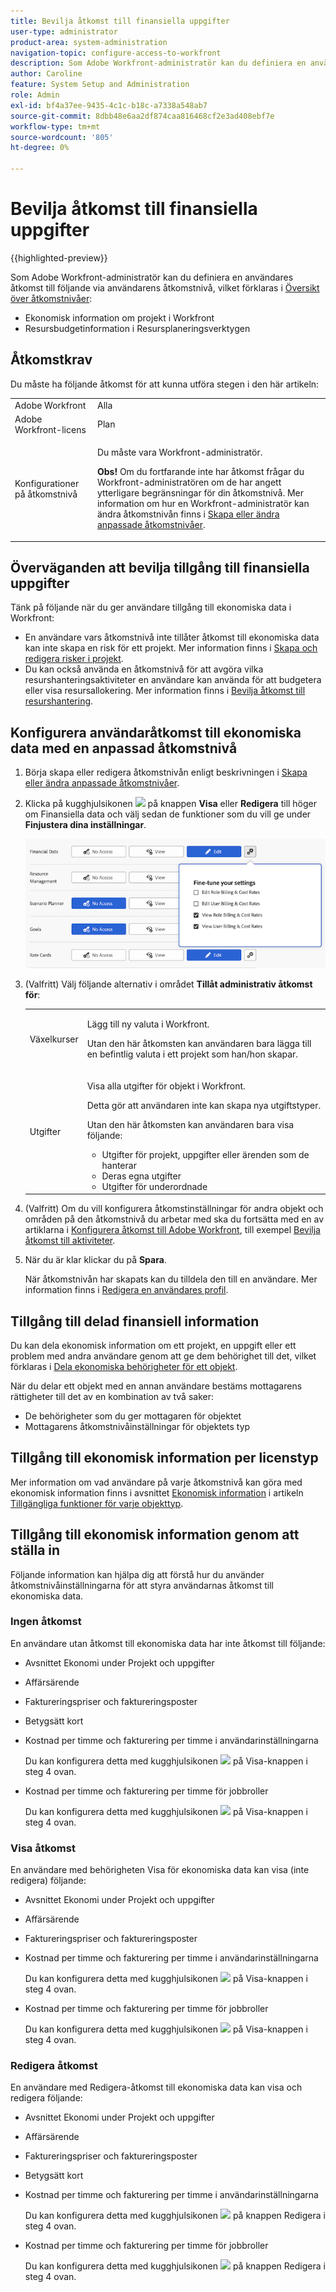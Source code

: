 ```yaml
---
title: Bevilja åtkomst till finansiella uppgifter
user-type: administrator
product-area: system-administration
navigation-topic: configure-access-to-workfront
description: Som Adobe Workfront-administratör kan du definiera en användares åtkomst till ekonomiska data i Workfront via åtkomstnivån.
author: Caroline
feature: System Setup and Administration
role: Admin
exl-id: bf4a37ee-9435-4c1c-b18c-a7338a548ab7
source-git-commit: 8dbb48e6aa2df874caa816468cf2e3ad408ebf7e
workflow-type: tm+mt
source-wordcount: '805'
ht-degree: 0%

---
```


# Bevilja åtkomst till finansiella uppgifter

{{highlighted-preview}}

Som Adobe Workfront-administratör kan du definiera en användares åtkomst till följande via användarens åtkomstnivå, vilket förklaras i [Översikt över åtkomstnivåer](../../../administration-and-setup/add-users/access-levels-and-object-permissions/access-levels-overview.md):

* Ekonomisk information om projekt i Workfront
* Resursbudgetinformation i Resursplaneringsverktygen

## Åtkomstkrav

Du måste ha följande åtkomst för att kunna utföra stegen i den här artikeln:

<table style="table-layout:auto"> 
 <col> 
 <col> 
 <tbody> 
  <tr> 
   <td role="rowheader">Adobe Workfront</td> 
   <td>Alla</td> 
  </tr> 
  <tr> 
   <td role="rowheader">Adobe Workfront-licens</td> 
   <td>Plan</td> 
  </tr> 
  <tr> 
   <td role="rowheader">Konfigurationer på åtkomstnivå</td> 
   <td> <p>Du måste vara Workfront-administratör.</p> <p><b>Obs!</b> Om du fortfarande inte har åtkomst frågar du Workfront-administratören om de har angett ytterligare begränsningar för din åtkomstnivå. Mer information om hur en Workfront-administratör kan ändra åtkomstnivån finns i <a href="../../../administration-and-setup/add-users/configure-and-grant-access/create-modify-access-levels.md" class="MCXref xref" data-mc-variable-override="">Skapa eller ändra anpassade åtkomstnivåer</a>.</p> </td> 
  </tr> 
 </tbody> 
</table>

## Överväganden att bevilja tillgång till finansiella uppgifter

Tänk på följande när du ger användare tillgång till ekonomiska data i Workfront:

* En användare vars åtkomstnivå inte tillåter åtkomst till ekonomiska data kan inte skapa en risk för ett projekt. Mer information finns i [Skapa och redigera risker i projekt](../../../manage-work/projects/define-a-business-case/create-edit-risks-on-projects.md).
* Du kan också använda en åtkomstnivå för att avgöra vilka resurshanteringsaktiviteter en användare kan använda för att budgetera eller visa resursallokering. Mer information finns i [Bevilja åtkomst till resurshantering](../../../administration-and-setup/add-users/configure-and-grant-access/grant-access-resource-management.md).

## Konfigurera användaråtkomst till ekonomiska data med en anpassad åtkomstnivå

1. Börja skapa eller redigera åtkomstnivån enligt beskrivningen i [Skapa eller ändra anpassade åtkomstnivåer](../../../administration-and-setup/add-users/configure-and-grant-access/create-modify-access-levels.md).
1. Klicka på kugghjulsikonen ![](assets/gear-icon-settings.png) på knappen **Visa** eller **Redigera** till höger om Finansiella data och välj sedan de funktioner som du vill ge under **Finjustera dina inställningar**.

   ![](assets/financial-data-fine-tune-nwe.png)

1. (Valfritt) Välj följande alternativ i området **Tillåt administrativ åtkomst för**:

   <table style="table-layout:auto"> 
    <col> 
    <col> 
    <tbody> 
     <tr> 
      <td role="rowheader">Växelkurser</td> 
      <td> <p>Lägg till ny valuta i Workfront.</p> <p>Utan den här åtkomsten kan användaren bara lägga till en befintlig valuta i ett projekt som han/hon skapar.</p> </td> 
     </tr> 
     <tr> 
      <td role="rowheader">Utgifter</td> 
      <td> <p>Visa alla utgifter för objekt i Workfront.</p> <p>Detta gör att användaren inte kan skapa nya utgiftstyper.</p> <p>Utan den här åtkomsten kan användaren bara visa följande:</p> 
       <ul> 
        <li>Utgifter för projekt, uppgifter eller ärenden som de hanterar</li> 
        <li>Deras egna utgifter</li> 
        <li>Utgifter för underordnade</li> 
       </ul> </td> 
     </tr> 
    </tbody> 
   </table>

1. (Valfritt) Om du vill konfigurera åtkomstinställningar för andra objekt och områden på den åtkomstnivå du arbetar med ska du fortsätta med en av artiklarna i [Konfigurera åtkomst till Adobe Workfront](../../../administration-and-setup/add-users/configure-and-grant-access/configure-access.md), till exempel [Bevilja åtkomst till aktiviteter](../../../administration-and-setup/add-users/configure-and-grant-access/grant-access-tasks.md).
1. När du är klar klickar du på **Spara**.

   När åtkomstnivån har skapats kan du tilldela den till en användare. Mer information finns i [Redigera en användares profil](../../../administration-and-setup/add-users/create-and-manage-users/edit-a-users-profile.md).

## Tillgång till delad finansiell information

Du kan dela ekonomisk information om ett projekt, en uppgift eller ett problem med andra användare genom att ge dem behörighet till det, vilket förklaras i [Dela ekonomiska behörigheter för ett objekt](../../../workfront-basics/grant-and-request-access-to-objects/share-financial-permissions-object.md).

<!--
If you make changes here, make them also in the "Grant access to" articles where this snippet had to be converted to text:
* reports, dashboards, and calendars
* financial data
* issue
-->

När du delar ett objekt med en annan användare bestäms mottagarens rättigheter till det av en kombination av två saker:

* De behörigheter som du ger mottagaren för objektet
* Mottagarens åtkomstnivåinställningar för objektets typ

## Tillgång till ekonomisk information per licenstyp

Mer information om vad användare på varje åtkomstnivå kan göra med ekonomisk information finns i avsnittet [Ekonomisk information](../../../administration-and-setup/add-users/access-levels-and-object-permissions/functionality-available-for-each-object-type.md#financia) i artikeln [Tillgängliga funktioner för varje objekttyp](../../../administration-and-setup/add-users/access-levels-and-object-permissions/functionality-available-for-each-object-type.md).

## Tillgång till ekonomisk information genom att ställa in

Följande information kan hjälpa dig att förstå hur du använder åtkomstnivåinställningarna för att styra användarnas åtkomst till ekonomiska data.

### Ingen åtkomst

En användare utan åtkomst till ekonomiska data har inte åtkomst till följande:

* Avsnittet Ekonomi under Projekt och uppgifter
* Affärsärende
* Faktureringspriser och faktureringsposter
* <span class="preview">Betygsätt kort</span>
* Kostnad per timme och fakturering per timme i användarinställningarna

  Du kan konfigurera detta med kugghjulsikonen ![](assets/gear-icon-settings.png) på Visa-knappen i steg 4 ovan.

* Kostnad per timme och fakturering per timme för jobbroller

  Du kan konfigurera detta med kugghjulsikonen ![](assets/gear-icon-settings.png) på Visa-knappen i steg 4 ovan.

### Visa åtkomst

En användare med behörigheten Visa för ekonomiska data kan visa (inte redigera) följande:

* Avsnittet Ekonomi under Projekt och uppgifter
* Affärsärende
* Faktureringspriser och faktureringsposter
* Kostnad per timme och fakturering per timme i användarinställningarna

  Du kan konfigurera detta med kugghjulsikonen ![](assets/gear-icon-settings.png) på Visa-knappen i steg 4 ovan.

* Kostnad per timme och fakturering per timme för jobbroller

  Du kan konfigurera detta med kugghjulsikonen ![](assets/gear-icon-settings.png) på Visa-knappen i steg 4 ovan.

### Redigera åtkomst

En användare med Redigera-åtkomst till ekonomiska data kan visa och redigera följande:

* Avsnittet Ekonomi under Projekt och uppgifter
* Affärsärende
* Faktureringspriser och faktureringsposter
* <span class="preview">Betygsätt kort</span>
* Kostnad per timme och fakturering per timme i användarinställningarna

  Du kan konfigurera detta med kugghjulsikonen ![](assets/gear-icon-settings.png) på knappen Redigera i steg 4 ovan.

* Kostnad per timme och fakturering per timme för jobbroller

  Du kan konfigurera detta med kugghjulsikonen ![](assets/gear-icon-settings.png) på knappen Redigera i steg 4 ovan.
